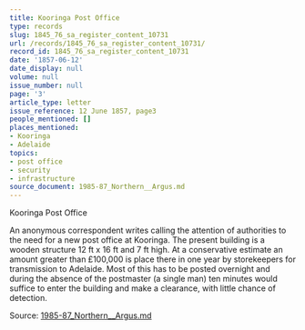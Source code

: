 ```yaml
---
title: Kooringa Post Office
type: records
slug: 1845_76_sa_register_content_10731
url: /records/1845_76_sa_register_content_10731/
record_id: 1845_76_sa_register_content_10731
date: '1857-06-12'
date_display: null
volume: null
issue_number: null
page: '3'
article_type: letter
issue_reference: 12 June 1857, page3
people_mentioned: []
places_mentioned:
- Kooringa
- Adelaide
topics:
- post office
- security
- infrastructure
source_document: 1985-87_Northern__Argus.md
---
```


Kooringa Post Office

An anonymous correspondent writes calling the attention of authorities to the need for a new post office at Kooringa.  The present building is a wooden structure 12 ft x 16 ft and 7 ft high.  At a conservative estimate an amount greater than £100,000 is place there in one year by storekeepers for transmission to Adelaide.  Most of this has to be posted overnight and during the absence of the postmaster (a single man) ten minutes would suffice to enter the building and make a clearance, with little chance of detection.

Source: [1985-87_Northern__Argus.md](/downloads/markdown/1985-87_Northern__Argus.md)
